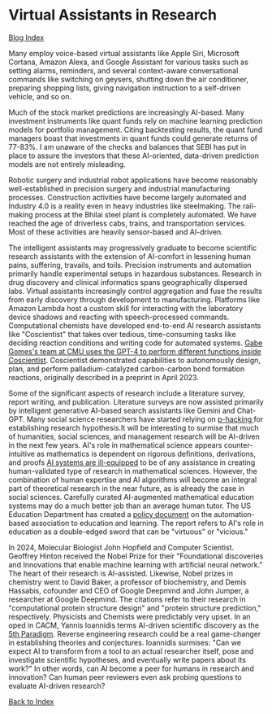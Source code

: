 # Virtual Assistants in Research

[Blog Index](../index.md)

Many employ voice-based virtual assistants like Apple Siri, Microsoft Cortana, Amazon Alexa, and Google 
Assistant for various tasks such as setting alarms, reminders, and several context-aware conversational
commands like switching on geysers, shutting down the air conditioner, preparing shopping lists, giving navigation
instruction to a self-driven vehicle, and so on.

Much of the stock market predictions are increasingly AI-based. Many investment instruments like quant
funds rely on machine learning prediction models for portfolio management. Citing backtesting results, the quant fund managers boast
that investments in quant funds could generate returns of 77-83%. I am unaware of the checks and balances that SEBI has put in place to assure the investors that 
these AI-oriented, data-driven prediction models are not entirely misleading. 

Robotic surgery and industrial robot applications have become reasonably well-established in precision
surgery and industrial manufacturing processes. Construction activities have become largely automated and 
Industry 4.0 is a reality even in heavy industries like steelmaking. The rail-making process at the Bhilai steel plant
is completely automated. We have reached the age of driverless cabs, trains, and transportation
services. Most of these activities are heavily sensor-based and AI-driven.  

The intelligent assistants may progressively graduate to become scientific research 
assistants with the extension of AI-comfort in lessening human pains, suffering, travails, and toils. Precision 
instruments and automation primarily handle experimental setups in hazardous substances. Research in drug discovery and clinical
informatics spans geographically dispersed labs. Virtual assistants increasingly control aggregation and fuse the results from early
discovery through development to manufacturing.
Platforms like Amazon Lambda host a custom skill for interacting with the laboratory 
device shadows and reacting with speech-processed commands. Computational chemists have developed
end-to-end AI research assistants like "Coscientist" that takes over tedious, time-consuming tasks like
deciding reaction conditions and writing code for automated systems. [Gabe Gomes's team at CMU uses the GPT-4 to perform 
different functions inside Coscientist](https://www.nature.com/articles/s41586-023-06792-0).
Coscientist demonstrated capabilities to autonomously design, plan, and 
perform palladium-catalyzed carbon-carbon bond formation reactions, originally described in a preprint in April 2023.

Some of the significant aspects of research include a literature survey, report writing, and publication. Literature surveys are 
now assisted primarily by intelligent generative AI-based search assistants like Gemini and Chat-GPT. Many social science researchers
have started relying  on [p-hacking ](https://rkgofiitk.github.io/academic-issues.github.io/Topics/Prompt_engineering.html) for 
establishing research hypothesis.It will be interesting to surmise that much of humanities, social sciences, and
management research will be AI-driven in the next few years. AI's role in mathematical science appears counter-intuitive as mathematics 
is dependent on rigorous definitions, derivations, and proofs  [AI systems are ill-equipped](https://www.nature.com/articles/s42254-024-00740-1)
to be of any assistance in creating human-validated type of research in mathematical sciences. However, the combination of 
human expertise and AI algorithms will become an integral part of theoretical research 
in the near future, as is already the case in social sciences. Carefully curated AI-augmented mathematical 
education systems may do a much better job than an average human tutor. The US Education Department has created a 
[policy document](https://www.ed.gov/sites/ed/files/documents/ai-report/ai-report.pdf) on the automation-based association
to education and learning. The report refers to AI's role in education as a double-edged sword that can be "virtuous" or "vicious."

In 2024,  Molecular Biologist John Hopfield and Computer Scientist.
Geoffrey Hinton received the Nobel Prize for their "Foundational discoveries and Innovations that enable machine learning with artificial
neural network." The heart of their research is AI-assisted. Likewise, Nobel prizes in chemistry went
to David Baker, a professor of biochemistry, and Demis Hassabis, cofounder and CEO of Google Deepmind and John Jumper, 
a researcher at Google Deepmind. The citations refer to their research in "computational protein structure design" and
"protein structure prediction," respectively. Physicists and Chemists were predictably very upset. In an oped in CACM, Yannis
Ioannidis terms AI-driven scientific discovery as the [5th Paradigm](https://dl.acm.org/doi/pdf/10.1145/3702970). Reverse engineering research could be a 
real game-changer in establishing theories and conjectures. Ioannidis surmises: "Can we expect AI to transform
from a tool to an actual researcher itself, pose and investigate scientific hypotheses, and eventually write
papers about its work?" In other words, can AI become a peer for humans in research and innovation? Can 
human peer reviewers even ask probing questions to evaluate AI-driven research? 

[Back to Index](../index.md)
